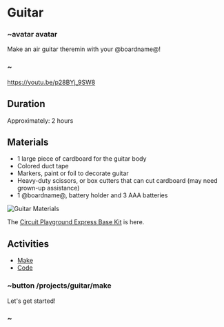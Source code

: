 # Guitar

### ~avatar avatar

Make an air guitar theremin with your @boardname@!

### ~

https://youtu.be/p28BYj_9SW8

## Duration

Approximately: 2 hours

## Materials

* 1 large piece of cardboard for the guitar body
* Colored duct tape 
* Markers, paint or foil to decorate guitar
* Heavy-duty scissors, or box cutters that can cut cardboard (may need grown-up assistance)
* 1 @boardname@, battery holder and 3 AAA batteries 

![Guitar Materials](/static/cp/projects/guitar/materials.jpg)

The [Circuit Playground Express Base Kit](https://www.adafruit.com/product/3517) is here.

## Activities

* [Make](/projects/guitar/make) 
* [Code](/projects/guitar/code) 

### ~button /projects/guitar/make

Let's get started!

### ~